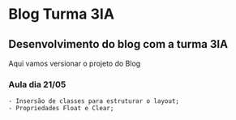 # Blog Turma 3IA
## Desenvolvimento do blog com a turma 3IA
Aqui vamos versionar o projeto do Blog

### Aula dia 21/05
	- Insersão de classes para estruturar o layout;
	- Propriedades Float e Clear;
